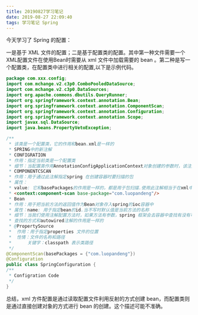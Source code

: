 ```yaml
---
title: 20190827学习笔记
date: 2019-08-27 22:09:40
tags: 学习笔记 Spring 
---
```


今天学习了 Spring 的配置：

一是基于 XML 文件的配置；二是基于配置类的配置。其中第一种文件需要一个XML配置文件在使用Bean时需要从 xml 文件中加载需要的 bean 。第二种是写一个配置类，在配置类中进行相关的配置,以下是示例代码。

```java
package com.xxx.config;
import com.mchange.v2.c3p0.ComboPooledDataSource;
import com.mchange.v2.c3p0.DataSources;
import org.apache.commons.dbutils.QueryRunner;
import org.springframework.context.annotation.Bean;
import org.springframework.context.annotation.ComponentScan;
import org.springframework.context.annotation.Configuration;
import org.springframework.context.annotation.Scope;
import javax.sql.DataSource;
import java.beans.PropertyVetoException;

/**
 * 该类是一个配置类，它的作用和bean.xml是一样的
 * SPRING中的新注解
 * CONFIGRATION
 * 作用：指定当前类是一个配置类
 * 细节：当配置类作用AnnotationConfigApplicationContext对象创建的参数时，该注解可以不写
 * COMPONENTCSCAN
 * 作用：用于通过此注解指定spring 在创建容器时要扫描的包
 * 属性：
 * value: 它和basePackages的作用是一样的，都是用于包扫描.使用此注解相当于在xml中配置了：
 * <context:component-scan base-package="com.luopandeng"/>
 * Bean
 * 作用：用于把当前方法的返回值作为Bean对象存入spring的ioc容器中
 * 属性：name: 用于指定bean的id.当不写时默认值是当前方法的名称
 * 细节：当我们使用注解配置方法时，如果方法有参数，spring 框架会去容器中查找有没有可用的bean	对象。
 * 查找的方式和autowired注解的作用是一样的
 * @PropertySource
 *  作用：用于指定properties 文件的位置
 *  性情：文件的名称和路径
 *      关键字：classpath 表示类路径
 */
@ComponentScan(basePackages = {"com.luopandeng"})
@Configuration
public class SpringConfiguration {
/**
 * Configration Code
 */
}
```

总结，xml 方件配置是通过读取配置文件利用反射的方式创建 bean，而配置类则是通过直接创建对象的方式进行 bean 的创建。这个描述可能不准确。
